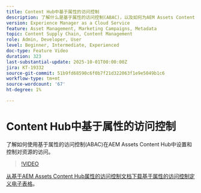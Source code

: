 ```yaml
---
title: Content Hub中基于属性的访问控制
description: 了解什么是基于属性的访问控制(ABAC)，以及如何为AEM Assets Content Hub配置它们。
version: Experience Manager as a Cloud Service
feature: Asset Management, Marketing Campaigns, Metadata
topic: Content Supply Chain, Content Management
role: Admin, Developer, User
level: Beginner, Intermediate, Experienced
doc-type: Feature Video
duration: 323
last-substantial-update: 2025-10-01T00:00:00Z
jira: KT-19332
source-git-commit: 51b9fd68590c6f0b7f21d322063f1e9e5049b1c6
workflow-type: tm+mt
source-wordcount: '67'
ht-degree: 1%

---
```



# Content Hub中基于属性的访问控制

了解如何使用基于属性的访问控制(ABAC)在AEM Assets Content Hub中设置和控制对资源的访问。

>[!VIDEO](https://video.tv.adobe.com/v/3475424/?learn=on&enablevpops&captions=chi_hans)

[从基于AEM Assets Content Hub属性的访问控制文档下载基于属性的访问控制定义电子表格](https://experienceleague.adobe.com/zh-hans/docs/experience-manager-cloud-service/content/assets/content-hub/attribute-based-access-control)。

